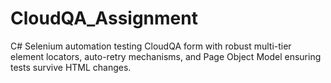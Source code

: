 # CloudQA_Assignment
C# Selenium automation testing CloudQA form with robust multi-tier element locators, auto-retry mechanisms, and Page Object Model ensuring tests survive HTML changes.
